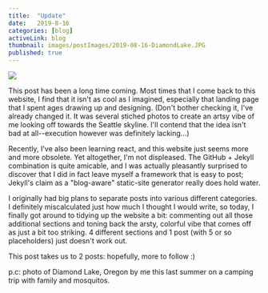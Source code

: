 ```yaml
---
title:  "Update"
date:   2019-8-16
categories: [blog]
activeLink: blog
thumbnail: images/postImages/2019-08-16-DiamondLake.JPG
published: true
---
```


<div><img src="{{site.baseurl}}/images/postImages/2019-08-16-DiamondLake.JPG"></div>

This post has been a long time coming. Most times that I come back to this website, I find that it isn't as cool as I imagined, especially that landing page that I spent ages drawing up and designing. (Don't bother checking it, I've already changed it. It was several stiched photos to create an artsy vibe of me looking off towards the Seattle skyline. I'll contend that the idea isn't bad at all--execution however was definitely lacking...) 

Recently, I've also been learning react, and this website just seems more and more obsolete. Yet altogether, I'm not displeased. The GitHub + Jekyll combination is quite amicable, and I was actually pleasantly surprised to discover that I did in fact leave myself a framework that is easy to post; Jekyll's claim as a "blog-aware" static-site generator really does hold water. 

I originally had big plans to separate posts into various different categories. I definitely miscalculated just how much I thought I would write, so today, I finally got around to tidying up the website a bit: commenting out all those additional sections and toning back the arsty, colorful vibe that comes off as just a bit too striking. 4 different sections and 1 post (with 5 or so placeholders) just doesn't work out. 

This post takes us to 2 posts: hopefully, more to follow :)

p.c: photo of Diamond Lake, Oregon by me this last summer on a camping trip with family and mosquitos.